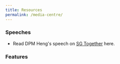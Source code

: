 ```yaml
---
title: Resources
permalink: /media-centre/
---
```


### Speeches

- Read DPM Heng's speech on [SG Together](http://www.sgunited.gov.sg) here.

### Features
